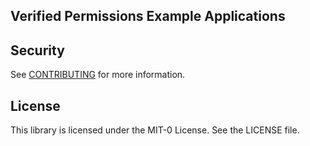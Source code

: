 ## Verified Permissions Example Applications

## Security

See [CONTRIBUTING](CONTRIBUTING.md#security-issue-notifications) for more information.

## License

This library is licensed under the MIT-0 License. See the LICENSE file.

